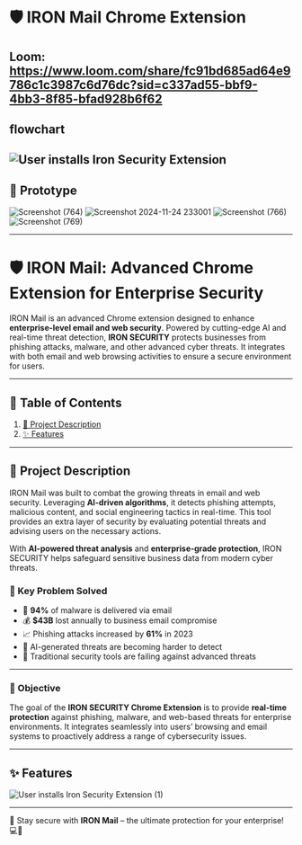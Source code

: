 # 🛡️ IRON Mail Chrome Extension
Loom: https://www.loom.com/share/fc91bd685ad64e9786c1c3987c6d76dc?sid=c337ad55-bbf9-4bb3-8f85-bfad928b6f62
---
## flowchart
![User installs Iron Security Extension](https://github.com/user-attachments/assets/3cef9f51-e35c-424b-b76e-712846b1ac07)
---
## 📖 Prototype
![Screenshot (764)](https://github.com/user-attachments/assets/9f6595b9-2c82-49cd-8ec3-091a6cce441c)
![Screenshot 2024-11-24 233001](https://github.com/user-attachments/assets/f1e3fe7b-4a6d-4e96-be40-0e7e90635473)
![Screenshot (766)](https://github.com/user-attachments/assets/cab20b25-fc79-4915-861f-83b870806f48)
![Screenshot (769)](https://github.com/user-attachments/assets/f2c1a5ce-6962-4b1f-aedb-8416b9108e97)


---
# 🛡️ IRON Mail: Advanced Chrome Extension for Enterprise Security

IRON Mail is an advanced Chrome extension designed to enhance **enterprise-level email and web security**. Powered by cutting-edge AI and real-time threat detection, **IRON SECURITY** protects businesses from phishing attacks, malware, and other advanced cyber threats. It integrates with both email and web browsing activities to ensure a secure environment for users.

---

## 📖 Table of Contents
1. [📜 Project Description](#-project-description)
2. [✨ Features](#-features)

---

## 📜 Project Description

IRON Mail was built to combat the growing threats in email and web security. Leveraging **AI-driven algorithms**, it detects phishing attempts, malicious content, and social engineering tactics in real-time. This tool provides an extra layer of security by evaluating potential threats and advising users on the necessary actions.

With **AI-powered threat analysis** and **enterprise-grade protection**, IRON SECURITY helps safeguard sensitive business data from modern cyber threats.

### 🔑 Key Problem Solved
- 🚨 **94%** of malware is delivered via email  
- 💰 **$43B** lost annually to business email compromise  
- 📈 Phishing attacks increased by **61%** in 2023  
- 🤖 AI-generated threats are becoming harder to detect  
- 🛑 Traditional security tools are failing against advanced threats  

---

### 🎯 Objective

The goal of the **IRON SECURITY Chrome Extension** is to provide **real-time protection** against phishing, malware, and web-based threats for enterprise environments. It integrates seamlessly into users’ browsing and email systems to proactively address a range of cybersecurity issues.

---

## ✨ Features
![User installs Iron Security Extension (1)](https://github.com/user-attachments/assets/930888ea-4b3b-4450-ab35-e2836a82fe1d)



---

🚀 Stay secure with **IRON Mail** – the ultimate protection for your enterprise! 💻🔐
